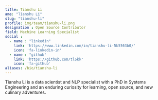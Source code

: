 ```yaml
---
title: Tianshu Li
ame: "Tianshu Li"
slug: "tianshu-li"
profile: img/team/tianshu-li.png
designation : Open Source Contributor
field: Machine Learning Specialist
social :
  - name : "linkedin"
    link: 'https://www.linkedin.com/in/tianshu-li-5b5563b0/'
    icon: 'fa-linkedin-in'
  - name : "github"
    link: 'https://github.com/tl6kk'
    icon: 'fa-github'
aliases: /bio/tianshu-li
---
```

Tianshu Li is a data scientist and NLP specialist with a PhD in Systems Engineering and an enduring curiosity for learning, open source, and new culinary adventures.